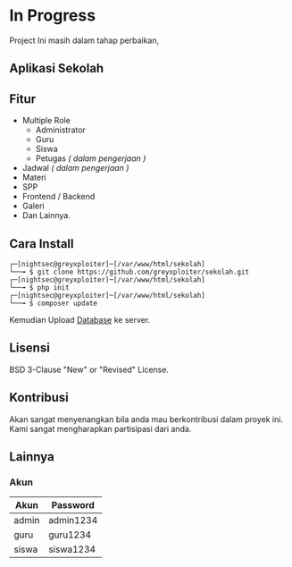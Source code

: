 # In Progress

Project Ini masih dalam tahap perbaikan,

## Aplikasi Sekolah

## Fitur

* Multiple Role
  * Administrator
  * Guru
  * Siswa
  * Petugas _( dalam pengerjaan )_
* Jadwal _( dalam pengerjaan )_
* Materi
* SPP
* Frontend / Backend
* Galeri
* Dan Lainnya.

## Cara Install

```shell
┌─[nightsec@greyxploiter]─[/var/www/html/sekolah]
└──╼ $ git clone https://github.com/greyxploiter/sekolah.git
┌─[nightsec@greyxploiter]─[/var/www/html/sekolah]
└──╼ $ php init
┌─[nightsec@greyxploiter]─[/var/www/html/sekolah]
└──╼ $ composer update
```

Kemudian Upload [Database](fix_db.sql) ke server.

## Lisensi

BSD 3-Clause "New" or "Revised" License.

## Kontribusi

Akan sangat menyenangkan bila anda mau berkontribusi dalam proyek ini. Kami sangat mengharapkan partisipasi dari anda.

## Lainnya

### Akun

| Akun  | Password   |
| ----- | ---------- |
| admin | admin1234  |
| guru  | guru1234   |
| siswa | siswa1234  |
